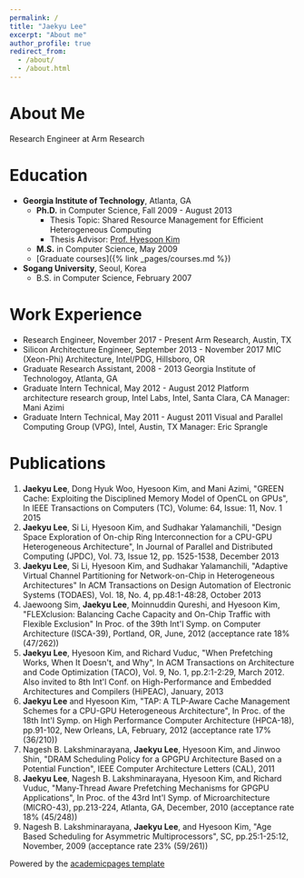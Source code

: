 ```yaml
---
permalink: /
title: "Jaekyu Lee"
excerpt: "About me"
author_profile: true
redirect_from: 
  - /about/
  - /about.html
---
```


About Me
======
Research Engineer at Arm Research

Education
======
- **Georgia Institute of Technology**, Atlanta, GA
  - **Ph.D.** in Computer Science, Fall 2009 - August 2013
    - Thesis Topic: Shared Resource Management for Efficient Heterogeneous Computing
    - Thesis Advisor: [Prof. Hyesoon Kim](http://cc.gatech.edu/~hyesoon)
  - **M.S.** in Computer Science, May 2009
  - [Graduate courses]({% link _pages/courses.md %})
- **Sogang University**, Seoul, Korea
  - B.S. in Computer Science, February 2007

Work Experience
======
- Research Engineer, November 2017 - Present
  Arm Research, Austin, TX
- Silicon Architecture Engineer, September 2013 - November 2017
  MIC (Xeon-Phi) Architecture, Intel/PDG, Hillsboro, OR
- Graduate Research Assistant, 2008 - 2013
  Georgia Institute of Technologoy, Atlanta, GA
- Graduate Intern Technical, May 2012 - August 2012
  Platform architecture research group, Intel Labs, Intel, Santa Clara, CA
  Manager: Mani Azimi
- Graduate Intern Technical, May 2011 - August 2011
  Visual and Parallel Computing Group (VPG), Intel, Austin, TX
  Manager: Eric Sprangle

Publications
======
1. **Jaekyu Lee**, Dong Hyuk Woo, Hyesoon Kim, and Mani Azimi, "GREEN Cache: Exploiting the Disciplined Memory Model of OpenCL on GPUs", In IEEE Transactions on Computers (TC), Volume: 64, Issue: 11, Nov. 1 2015</li>
1. **Jaekyu Lee**, Si Li, Hyesoon Kim, and Sudhakar Yalamanchili, "Design Space Exploration of On-chip Ring Interconnection for a CPU-GPU Heterogeneous Architecture", In Journal of Parallel and Distributed Computing (JPDC), Vol. 73, Issue 12, pp. 1525-1538, December 2013
1. **Jaekyu Lee**, Si Li, Hyesoon Kim, and Sudhakar Yalamanchili, "Adaptive Virtual Channel Partitioning for Network-on-Chip in Heterogeneous Architectures" In ACM Transactions on Design Automation of Electronic Systems (TODAES), Vol. 18, No. 4, pp.48:1-48:28, October 2013
1. Jaewoong Sim, **Jaekyu Lee**, Moinnuddin Qureshi, and Hyesoon Kim, "FLEXclusion: Balancing Cache Capacity and On-Chip Traffic with Flexible Exclusion" In Proc. of the 39th Int'l Symp. on Computer Architecture (ISCA-39), Portland, OR, June, 2012 (acceptance rate 18% (47/262))
1. **Jaekyu Lee**, Hyesoon Kim, and Richard Vuduc, "When Prefetching Works, When It Doesn't, and Why", In ACM Transactions on Architecture and Code Optimization (TACO), Vol. 9, No. 1, pp.2:1-2:29, March 2012. Also invited to 8th Int'l Conf. on High-Performance and Embedded Architectures and Compilers (HiPEAC), January, 2013
1. **Jaekyu Lee** and Hyesoon Kim, "TAP: A TLP-Aware Cache Management Schemes for a CPU-GPU Heterogeneous Architecture", In Proc. of the 18th Int'l Symp. on High Performance Computer Architecture (HPCA-18), pp.91-102, New Orleans, LA, February, 2012 (acceptance rate 17% (36/210))
1. Nagesh B. Lakshminarayana, **Jaekyu Lee**, Hyesoon Kim, and Jinwoo Shin, "DRAM Scheduling Policy for a GPGPU Architecture Based on a Potential Function", IEEE Computer Architecture Letters (CAL), 2011
1. **Jaekyu Lee**, Nagesh B. Lakshminarayana, Hyesoon Kim, and Richard Vuduc, "Many-Thread Aware Prefetching Mechanisms for GPGPU Applications", In Proc. of the 43rd Int'l Symp. of Microarchitecture (MICRO-43), pp.213-224, Atlanta, GA, December, 2010 (acceptance rate 18% (45/248))
1. Nagesh B. Lakshminarayana, **Jaekyu Lee**, and Hyesoon Kim, "Age Based Scheduling for Asymmetric Multiprocessors", SC, pp.25:1-25:12, November, 2009 (acceptance rate 23% (59/261))


Powered by the [academicpages template](https://github.com/academicpages/academicpages.github.io)
